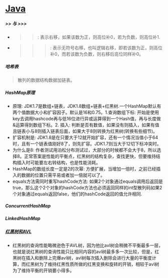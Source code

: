 # [Java](https://github.com/mochixuan/Review/blob/788a8c398d/Android/%E5%B8%B8%E8%A7%81%E9%A2%98.md)

##### >> 与 >>>
- >>: 表示右移，如果该数为正，则高位补0，若为负数，则高位补1.
- >>>: 表示无符号右移，也叫逻辑右移，即若该数为正，则高位补0，而若该数为负数，则右移后高位同样补0。

##### 哈希表
> 散列的数据结构数据加链表。

##### HashMap原理
- 原理: JDK1.7是数组+链表，JDK1.8数组+链表+红黑树.一个HashMap默认有两个值数据大小和扩容因子。默认是16和0.75。1.查询数组下标: 开始是使用key去调用hashcode再与低16位进行异或运算得到一个Hash值，再与长度做&运算得到数组下标。2. 插入: 判断是否有数值，如果没有则插入，如果有值且链表小与8则插入链表后面，如果大于8则转换为红黑树(转换有些细节)。
- 扩容机制是: JDK1.8是在只要大于12就开始扩容，还有一个情况当值小于64时，且有一个链表值刚好8了，则先扩容。JDK1.7则当大于12切下标冲突时。
- 为什么是8: 作者测试用泊松分布测试过，大部分的时候都不会大于8，所以选择8。正常答案是性能的平衡点，红黑树的结构复杂，查找更快，但要维持结构插入时可能要左右转结构，也是性能消耗。
- HashMap的数组长度一定是2的次幂: 方便扩展，当增加一倍时，之前已经插入的数据的位置只需平易或者加一倍就可以了。
- equals方法需同时重写hashCode方法: 如果2个对象通过equals调用后返回是true，那么这个2个对象的hashCode方法也必须返回同样的int型散列码如果2个对象通过equals返回false，他们的hashCode返回的值允许相同.

##### ConcurrentHashMap

##### LinkedHashMap

##### [红黑树和AVL](https://blog.csdn.net/mmshixing/article/details/51692892 )
- 红黑树的查询性能略微逊色于AVL树，因为他比avl树会稍微不平衡最多一层，也就是说红黑树的查询性能只比相同内容的avl树最多多一次比较，但是，红黑树在插入和删除上完爆avl树，avl树每次插入删除会进行大量的平衡度计算，而红黑树为了维持红黑性质所做的红黑变换和旋转的开销，相较于avl树为了维持平衡的开销要小得多。
